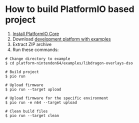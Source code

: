 How to build PlatformIO based project
=====================================

1. [Install PlatformIO Core](https://docs.platformio.org/page/core.html)
2. Download [development platform with examples](https://github.com/maxgerhardt/platform-nintendon64/archive/main.zip)
3. Extract ZIP archive
4. Run these commands:

```shell
# Change directory to example
$ cd platform-nintendon64/examples/libdragon-overlays-dso

# Build project
$ pio run

# Upload firmware
$ pio run --target upload

# Upload firmware for the specific environment
$ pio run -e n64 --target upload

# Clean build files
$ pio run --target clean
```

